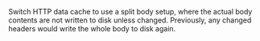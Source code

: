 Switch HTTP data cache to use a split body setup, where the actual body contents are not written to disk unless changed. Previously, any changed headers would write the whole body to disk again.

